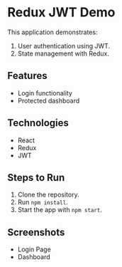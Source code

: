 # Redux JWT Demo

This application demonstrates:

1. User authentication using JWT.
2. State management with Redux.

## Features
- Login functionality
- Protected dashboard

## Technologies
- React
- Redux
- JWT

## Steps to Run
1. Clone the repository.
2. Run `npm install`.
3. Start the app with `npm start`.

## Screenshots
- Login Page
- Dashboard
